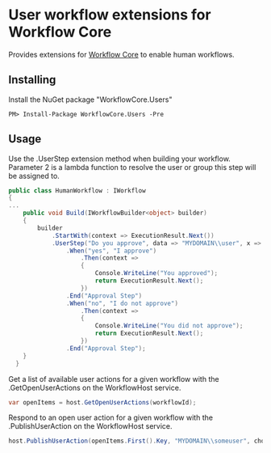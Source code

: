 # User workflow extensions for Workflow Core

Provides extensions for [Workflow Core](../../README.md) to enable human workflows.

## Installing

Install the NuGet package "WorkflowCore.Users"

```
PM> Install-Package WorkflowCore.Users -Pre
```

## Usage

Use the .UserStep extension method when building your workflow.
Parameter 2 is a lambda function to resolve the user or group this step will be assigned to.

```C#
public class HumanWorkflow : IWorkflow
{
...
    public void Build(IWorkflowBuilder<object> builder)
    {
        builder
            .StartWith(context => ExecutionResult.Next())
            .UserStep("Do you approve", data => "MYDOMAIN\\user", x => x.Name("Approval Step"))           
                .When("yes", "I approve")
                    .Then(context =>
                    {
                        Console.WriteLine("You approved");
                        return ExecutionResult.Next();
                    })
                .End("Approval Step")            
                .When("no", "I do not approve")
                    .Then(context =>
                    {
                        Console.WriteLine("You did not approve");
                        return ExecutionResult.Next();
                    })
                .End("Approval Step");
    }
  }
```

Get a list of available user actions for a given workflow with the .GetOpenUserActions on the WorkflowHost service.

```C#
var openItems = host.GetOpenUserActions(workflowId);
```

Respond to an open user action for a given workflow with the .PublishUserAction on the WorkflowHost service.

```C#
host.PublishUserAction(openItems.First().Key, "MYDOMAIN\\someuser", chosenValue);
```


